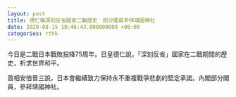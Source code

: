 ```yaml
---
layout: post
title: 德仁稱深刻反省國家二戰歷史　部分閣員參拜靖國神社
date: 2020-08-15 18:46:43.000000000 +08:00
categories: rthk
---
```


今日是二戰日本戰敗投降75周年。日皇德仁說，「深刻反省」國家在二戰期間的歷史，祈求世界和平。

首相安倍晉三說，日本會繼續致力保持永不重複戰爭悲劇的堅定承諾。內閣部分閣員，參拜靖國神社。
